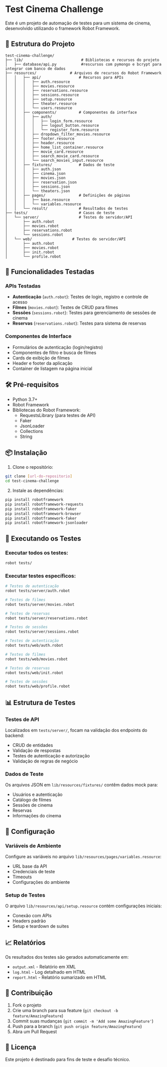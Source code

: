 # Test Cinema Challenge

Este é um projeto de automação de testes para um sistema de cinema, desenvolvido utilizando o framework Robot Framework.

## 📁 Estrutura do Projeto

```
test-cinema-challenge/
├── lib/                          # Bibliotecas e recursos do projeto
│   ├── database/api.py           #rescursos com pymongo e bcrypt para integrar com banco de dados
├── resources/               # Arquivos de recursos do Robot Framework
│   │   ├── api/                 # Recursos para APIs
│   │   │   ├── auth.resource
│   │   │   ├── movies.resource
│   │   │   ├── reservations.resource
│   │   │   ├── sessions.resource
│   │   │   ├── setup.resource
│   │   │   ├── theater.resource
│   │   │   └── users.resource
│   │   ├── components/          # Componentes da interface
│   │   │   ├── auth/
│   │   │   │   ├── login_form.resource
│   │   │   │   ├── logout_button.resource
│   │   │   │   └── register_form.resource
│   │   │   ├── dropdown_filter_movies.resource
│   │   │   ├── footer.resource
│   │   │   ├── header.resource
│   │   │   ├── home_list_container.resource
│   │   │   ├── movie_card.resource
│   │   │   ├── search_movie_card.resource
│   │   │   └── search_movies_input.resource
│   │   ├── fixtures/            # Dados de teste
│   │   │   ├── auth.json
│   │   │   ├── cinema.json
│   │   │   ├── movies.json
│   │   │   ├── reservation.json
│   │   │   ├── sessions.json
│   │   │   └── theaters.json
│   │   ├── pages/               # Definições de páginas
│   │   │   ├── base.resource
│   │   │   └── variables.resource
│   │   └── result/              # Resultados de testes
├── tests/                       # Casos de teste
│   └── server/                  # Testes do servidor/API
│       ├── auth.robot
│       ├── movies.robot
│       ├── reservations.robot
│       └── sessions.robot
│   └── web/                  # Testes do servidor/API
│       ├── auth.robot
│       ├── movies.robot
│       ├── init.robot
│       └── profile.robot
```

## 🚀 Funcionalidades Testadas

### APIs Testadas
- **Autenticação** (`auth.robot`): Testes de login, registro e controle de acesso
- **Filmes** (`movies.robot`): Testes de CRUD para filmes
- **Sessões** (`sessions.robot`): Testes para gerenciamento de sessões de cinema
- **Reservas** (`reservations.robot`): Testes para sistema de reservas

### Componentes de Interface
- Formulários de autenticação (login/registro)
- Componentes de filtro e busca de filmes
- Cards de exibição de filmes
- Header e footer da aplicação
- Container de listagem na página inicial

## 🛠️ Pré-requisitos

- Python 3.7+
- Robot Framework
- Bibliotecas do Robot Framework:
  - RequestsLibrary (para testes de API)
  - Faker
  - JsonLoader
  - Collections
  - String

## 📦 Instalação

1. Clone o repositório:
```bash
git clone [url-do-repositorio]
cd test-cinema-challenge
```

2. Instale as dependências:
```bash
pip install robotframework
pip install robotframework-requests
pip install robotframework-faker
pip install robotframework-browser
pip install robotframework-faker
pip install robotframework-jsonloader
```

## 🧪 Executando os Testes

### Executar todos os testes:
```bash
robot tests/
```

### Executar testes específicos:
```bash
# Testes de autenticação
robot tests/server/auth.robot

# Testes de filmes
robot tests/server/movies.robot

# Testes de reservas
robot tests/server/reservations.robot

# Testes de sessões
robot tests/server/sessions.robot

# Testes de autenticação
robot tests/web/auth.robot

# Testes de filmes
robot tests/web/movies.robot

# Testes de reservas
robot tests/web/init.robot

# Testes de sessões
robot tests/web/profile.robot
```

## 📊 Estrutura de Testes

### Testes de API
Localizados em `tests/server/`, focam na validação dos endpoints do backend:
- CRUD de entidades
- Validação de respostas
- Testes de autenticação e autorização
- Validação de regras de negócio

### Dados de Teste
Os arquivos JSON em `lib/resources/fixtures/` contêm dados mock para:
- Usuários e autenticação
- Catálogo de filmes
- Sessões de cinema
- Reservas
- Informações do cinema

## 🔧 Configuração

### Variáveis de Ambiente
Configure as variáveis no arquivo `lib/resources/pages/variables.resource`:
- URL base da API
- Credenciais de teste
- Timeouts
- Configurações do ambiente

### Setup de Testes
O arquivo `lib/resources/api/setup.resource` contém configurações iniciais:
- Conexão com APIs
- Headers padrão
- Setup e teardown de suites

## 📈 Relatórios

Os resultados dos testes são gerados automaticamente em:
- `output.xml` - Relatório em XML
- `log.html` - Log detalhado em HTML
- `report.html` - Relatório sumarizado em HTML

## 🤝 Contribuição

1. Fork o projeto
2. Crie uma branch para sua feature (`git checkout -b feature/AmazingFeature`)
3. Commit suas mudanças (`git commit -m 'Add some AmazingFeature'`)
4. Push para a branch (`git push origin feature/AmazingFeature`)
5. Abra um Pull Request

## 📄 Licença

Este projeto é destinado para fins de teste e desafio técnico.
